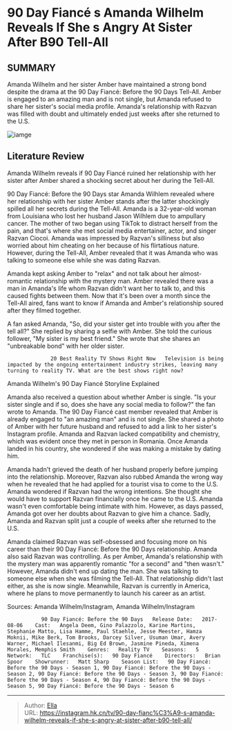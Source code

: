 # 90 Day Fiancé s Amanda Wilhelm Reveals If She s Angry At Sister After B90 Tell-All


## SUMMARY 



  Amanda Wilhelm and her sister Amber have maintained a strong bond despite the drama at the 90 Day Fiancé: Before the 90 Days Tell-All.   Amber is engaged to an amazing man and is not single, but Amanda refused to share her sister&#39;s social media profile.   Amanda&#39;s relationship with Razvan was filled with doubt and ultimately ended just weeks after she returned to the U.S.  

![iamge](https://static1.srcdn.com/wordpress/wp-content/uploads/2023/11/90-day-fianc-s-amanda-wilhelm-reveals-if-she-s-angry-at-sister-after-b90-tell-all.jpg)

## Literature Review
Amanda Wilhelm reveals if 90 Day Fiancé ruined her relationship with her sister after Amber shared a shocking secret about her during the Tell-All.




90 Day Fiancé: Before the 90 Days star Amanda Wilhlem revealed where her relationship with her sister Amber stands after the latter shockingly spilled all her secrets during the Tell-All. Amanda is a 32-year-old woman from Louisiana who lost her husband Jason Wilhlem due to ampullary cancer. The mother of two began using TikTok to distract herself from the pain, and that&#39;s where she met social media entertainer, actor, and singer Razvan Ciocoi. Amanda was impressed by Razvan&#39;s silliness but also worried about him cheating on her because of his flirtatious nature. However, during the Tell-All, Amber revealed that it was Amanda who was talking to someone else while she was dating Razvan.




Amanda kept asking Amber to &#34;relax&#34; and not talk about her almost-romantic relationship with the mystery man. Amber revealed there was a man in Amanda&#39;s life whom Razvan didn&#39;t want her to talk to, and this caused fights between them. Now that it&#39;s been over a month since the Tell-All aired, fans want to know if Amanda and Amber&#39;s relationship soured after they filmed together.

          

A fan asked Amanda, &#34;So, did your sister get into trouble with you after the tell all?&#34; She replied by sharing a selfie with Amber. She told the curious follower, &#34;My sister is my best friend.&#34; She wrote that she shares an &#34;unbreakable bond&#34; with her older sister.

                  20 Best Reality TV Shows Right Now   Television is being impacted by the ongoing entertainment industry strikes, leaving many turning to reality TV. What are the best shows right now?    





 Amanda Wilhelm&#39;s 90 Day Fiancé Storyline Explained 
          

Amanda also received a question about whether Amber is single. &#34;Is your sister single and if so, does she have any social media to follow?&#34; the fan wrote to Amanda. The 90 Day Fiancé cast member revealed that Amber is already engaged to &#34;an amazing man&#34; and is not single. She shared a photo of Amber with her future husband and refused to add a link to her sister&#39;s Instagram profile. Amanda and Razvan lacked compatibility and chemistry, which was evident once they met in person in Romania. Once Amanda landed in his country, she wondered if she was making a mistake by dating him.


 




Amanda hadn&#39;t grieved the death of her husband properly before jumping into the relationship. Moreover, Razvan also rubbed Amanda the wrong way when he revealed that he had applied for a tourist visa to come to the U.S. Amanda wondered if Razvan had the wrong intentions. She thought she would have to support Razvan financially once he came to the U.S. Amanda wasn&#39;t even comfortable being intimate with him. However, as days passed, Amanda got over her doubts about Razvan to give him a chance. Sadly, Amanda and Razvan split just a couple of weeks after she returned to the U.S.

Amanda claimed Razvan was self-obsessed and focusing more on his career than their 90 Day Fiancé: Before the 90 Days relationship. Amanda also said Razvan was controlling. As per Amber, Amanda&#39;s relationship with the mystery man was apparently romantic &#34;for a second&#34; and &#34;then wasn&#39;t.&#34; However, Amanda didn&#39;t end up dating the man. She was talking to someone else when she was filming the Tell-All. That relationship didn&#39;t last either, as she is now single. Meanwhile, Razvan is currently in America, where he plans to move permanently to launch his career as an artist.




Sources: Amanda Wilhelm/Instagram, Amanda Wilhelm/Instagram

               90 Day Fiancé: Before the 90 Days   Release Date:   2017-08-06    Cast:   Angela Deem, Gino Palazzolo, Karine Martins, Stephanie Matto, Lisa Hamme, Paul Staehle, Jesse Meester, Hamza Moknii, Mike Berk, Tom Brooks, Darcey Silver, Usuman Umar, Avery Warner, Michael Ilesanmi, Big Ed Brown, Jasmine Pineda, Ximena Morales, Memphis Smith    Genres:   Reality TV    Seasons:   5    Network:   TLC    Franchise(s):   90 Day Fiancé    Directors:   Brian Spoor    Showrunner:   Matt Sharp    Season List:   90 Day Fiancé: Before the 90 Days - Season 1, 90 Day Fiancé: Before the 90 Days - Season 2, 90 Day Fiancé: Before the 90 Days - Season 3, 90 Day Fiancé: Before the 90 Days - Season 4, 90 Day Fiancé: Before the 90 Days - Season 5, 90 Day Fiancé: Before the 90 Days - Season 6      

---

> Author: [Ella](https://instagram.hk.cn/)  
> URL: https://instagram.hk.cn/tv/90-day-fianc%C3%A9-s-amanda-wilhelm-reveals-if-she-s-angry-at-sister-after-b90-tell-all/  

